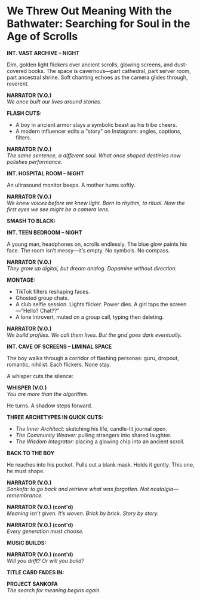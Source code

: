 # We Threw Out Meaning With the Bathwater: Searching for Soul in the Age of Scrolls

**INT. VAST ARCHIVE – NIGHT**

Dim, golden light flickers over ancient scrolls, glowing screens, and dust-covered books. The space is cavernous—part cathedral, part server room, part ancestral shrine. Soft chanting echoes as the camera glides through, reverent.

**NARRATOR (V.O.)**  
*We once built our lives around stories.*

**FLASH CUTS:**

- A boy in ancient armor slays a symbolic beast as his tribe cheers.
- A modern influencer edits a "story" on Instagram: angles, captions, filters.

**NARRATOR (V.O.)**  
*The same sentence, a different soul. What once shaped destinies now polishes performance.*

**INT. HOSPITAL ROOM – NIGHT**

An ultrasound monitor beeps. A mother hums softly.

**NARRATOR (V.O.)**  
*We knew voices before we knew light. Born to rhythm, to ritual. Now the first eyes we see might be a camera lens.*

**SMASH TO BLACK:**

**INT. TEEN BEDROOM – NIGHT**

A young man, headphones on, scrolls endlessly. The blue glow paints his face. The room isn’t messy—it’s empty. No symbols. No compass.

**NARRATOR (V.O.)**  
*They grow up digital, but dream analog. Dopamine without direction.*

**MONTAGE:**

- TikTok filters reshaping faces.
- Ghosted group chats.
- A club selfie session. Lights flicker. Power dies. A girl taps the screen—“Hello? Chat??”
- A lone introvert, muted on a group call, typing then deleting.

**NARRATOR (V.O.)**  
*We build profiles. We call them lives. But the grid goes dark eventually.*

**INT. CAVE OF SCREENS – LIMINAL SPACE**

The boy walks through a corridor of flashing personas: guru, dropout, romantic, nihilist. Each flickers. None stay.

A whisper cuts the silence:

**WHISPER (V.O.)**  
*You are more than the algorithm.*

He turns. A shadow steps forward.

**THREE ARCHETYPES IN QUICK CUTS:**

- *The Inner Architect:* sketching his life, candle-lit journal open.
- *The Community Weaver:* pulling strangers into shared laughter.
- *The Wisdom Integrator:* placing a glowing chip into an ancient scroll.

**BACK TO THE BOY**

He reaches into his pocket. Pulls out a blank mask. Holds it gently. This one, he must shape.

**NARRATOR (V.O.)**  
*Sankofa: to go back and retrieve what was forgotten. Not nostalgia—remembrance.*

**NARRATOR (V.O.) (cont'd)**  
*Meaning isn’t given. It’s woven. Brick by brick. Story by story.*

**NARRATOR (V.O.) (cont'd)**  
*Every generation must choose.*

**MUSIC BUILDS:**

**NARRATOR (V.O.) (cont'd)**  
*Will you drift? Or will you build?*

**TITLE CARD FADES IN:**

**PROJECT SANKOFA**  
*The search for meaning begins again.*

